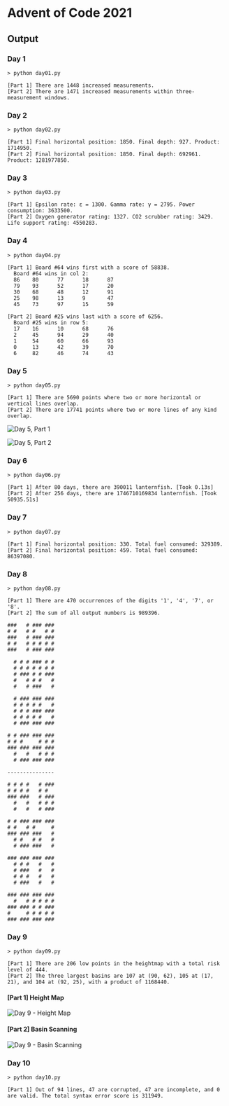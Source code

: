 # Advent of Code 2021

## Output

### Day 1
```
> python day01.py

[Part 1] There are 1448 increased measurements.
[Part 2] There are 1471 increased measurements within three-measurement windows.
```

### Day 2
```
> python day02.py

[Part 1] Final horizontal position: 1850. Final depth: 927. Product: 1714950.
[Part 2] Final horizontal position: 1850. Final depth: 692961. Product: 1281977850.
```

### Day 3
```
> python day03.py

[Part 1] Epsilon rate: ε = 1300. Gamma rate: γ = 2795. Power consumption: 3633500.
[Part 2] Oxygen generator rating: 1327. CO2 scrubber rating: 3429. Life support rating: 4550283.
```

### Day 4
```
> python day04.py

[Part 1] Board #64 wins first with a score of 58838.
  Board #64 wins in col 2:
  86    80      77      18      87
  79    93      52      17      20
  30    68      48      12      91
  25    98      13      9       47
  45    73      97      15      59

[Part 2] Board #25 wins last with a score of 6256.
  Board #25 wins in row 5:
  17    16      10      68      76
  2     45      94      29      40
  1     54      60      66      93
  0     13      42      39      70
  6     82      46      74      43
```

### Day 5
```
> python day05.py

[Part 1] There are 5690 points where two or more horizontal or vertical lines overlap.
[Part 2] There are 17741 points where two or more lines of any kind overlap.
```

![Day 5, Part 1](day05/day05_part1.png)

![Day 5, Part 2](day05/day05_part2.png)


### Day 6
```
> python day06.py

[Part 1] After 80 days, there are 390011 lanternfish. [Took 0.13s]
[Part 2] After 256 days, there are 1746710169834 lanternfish. [Took 50935.51s]
```

### Day 7
```
> python day07.py

[Part 1] Final horizontal position: 330. Total fuel consumed: 329389.
[Part 2] Final horizontal position: 459. Total fuel consumed: 86397080.
```

### Day 8
```
> python day08.py

[Part 1] There are 470 occurrences of the digits '1', '4', '7', or '8'.
[Part 2] The sum of all output numbers is 989396.
```

```
###   # ### ###
# #   # #   # #
###   # ### ###
# #   # # # # #
###   # ### ###

  # # # ### # #
  # # # # # # #
  # ### # # ###
  #   # # #   #
  #   # ###   #

  # ### ### ###
  # # # # #   #
  # # # ### ###
  # # # # #   #
  # ### ### ###

# # ### ### ###
# # #     # # #
### ### ### ###
  #   #   # # #
  # ### ### ###

---------------

# # # #   # ###
# # # #   # #   
### ###   # ###
  #   #   # # #
  #   #   # ###

# # ### ### ###
# #   # #     #
### ### ###   #
  # #   # #   #
  # ### ###   #

### ### ### ###
  # # #   #   #
  # ###   #   #
  # # #   #   #
  # ###   #   #

### ### ### ###
  #   # # # # #
### ### # # ###
#     # # # # #
### ### ### ###

```

### Day 9
```
> python day09.py

[Part 1] There are 206 low points in the heightmap with a total risk level of 444.
[Part 2] The three largest basins are 107 at (90, 62), 105 at (17, 21), and 104 at (92, 25), with a product of 1168440.
```
#### [Part 1] Height Map
![Day 9 - Height Map](day09/day09_heightmap.png)

#### [Part 2] Basin Scanning
![Day 9 - Basin Scanning](day09/anim/day09_basinscan_800_med.png)

### Day 10
```
> python day10.py

[Part 1] Out of 94 lines, 47 are corrupted, 47 are incomplete, and 0 are valid. The total syntax error score is 311949.
```
